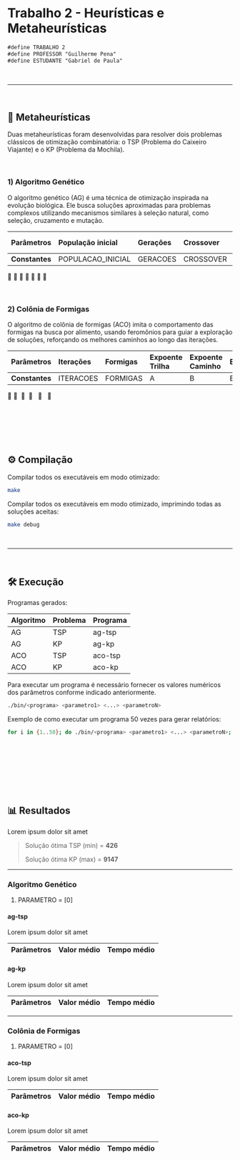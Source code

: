 # **Trabalho 2 - Heurísticas e Metaheurísticas**

```txt
#define TRABALHO 2
#define PROFESSOR "Guilherme Pena"
#define ESTUDANTE "Gabriel de Paula"
```

&nbsp;

---

&nbsp;

## 🧠 **Metaheurísticas**

Duas metaheurísticas foram desenvolvidas para resolver dois problemas clássicos de otimização combinatória: o TSP (Problema do Caixeiro Viajante) e o KP (Problema da Mochila).

&nbsp;

### **1) Algoritmo Genético**

O algoritmo genético (AG) é uma técnica de otimização inspirada na evolução biológica. Ele busca soluções aproximadas para problemas complexos utilizando mecanismos similares à seleção natural, como seleção, cruzamento e mutação.

| **Parâmetros** | **População inicial** | **Gerações** | **Crossover** | **Probabilidade de Mutação** | **Taxa de Reprodução** |
|:-|:-|:-|:-|:-|:-|
| **Constantes** | POPULACAO_INICIAL | GERACOES | CROSSOVER | MUTACAO | REPRODUCAO |

🧬 🔄 🧬 🔄 🧬 🔄 🧬

&nbsp;

### **2) Colônia de Formigas**

O algoritmo de colônia de formigas (ACO) imita o comportamento das formigas na busca por alimento, usando feromônios para guiar a exploração de soluções, reforçando os melhores caminhos ao longo das iterações.

| **Parâmetros** | **Iterações** | **Formigas** | **Expoente Trilha** | **Expoente Caminho** | **Evaporação** | **Reforço** |
|:-|:-|:-|:-|:-|:-|:-|
| **Constantes** | ITERACOES | FORMIGAS | A | B | EVAPORACAO | REFORCO |

🐜&nbsp;🐜&nbsp;&nbsp;🐜&nbsp;&nbsp;🐜&nbsp;&nbsp;&nbsp;🐜&nbsp;&nbsp;&nbsp;🐜

&nbsp;

&nbsp;

&nbsp;

## ⚙️ **Compilação**

Compilar todos os executáveis em modo otimizado:

```bash
make
```

Compilar todos os executáveis em modo otimizado, imprimindo todas as soluções aceitas:

```bash
make debug
```

&nbsp;

---

&nbsp;

## 🛠️ **Execução**

Programas gerados:

| **Algoritmo** | **Problema** | **Programa** |
|:-|:-|:-|
| AG | TSP | ag-tsp |
| AG | KP | ag-kp |
| ACO | TSP | aco-tsp |
| ACO | KP | aco-kp |

Para executar um programa é necessário fornecer os valores numéricos dos parâmetros conforme indicado anteriormente.

```bash
./bin/<programa> <parametro1> <...> <parametroN>
```

Exemplo de como executar um programa 50 vezes para gerar relatórios:

```bash
for i in {1..50}; do ./bin/<programa> <parametro1> <...> <parametroN>; done
```

&nbsp;

&nbsp;

&nbsp;

&nbsp;

## 📊 **Resultados**

Lorem ipsum dolor sit amet

> Solução ótima TSP (min) = **426**
>
> Solução ótima KP (max) = **9147**

---

### **Algoritmo Genético**

1) PARAMETRO = [0]

#### **ag-tsp**

Lorem ipsum dolor sit amet

| Parâmetros | Valor médio | Tempo médio |
|-|-|-|

#### **ag-kp**

Lorem ipsum dolor sit amet

| Parâmetros | Valor médio | Tempo médio |
|-|-|-|

---

### **Colônia de Formigas**

1) PARAMETRO = [0]

#### **aco-tsp**

Lorem ipsum dolor sit amet

| Parâmetros | Valor médio | Tempo médio |
|-|-|-|

#### **aco-kp**

Lorem ipsum dolor sit amet

| Parâmetros | Valor médio | Tempo médio |
|-|-|-|
